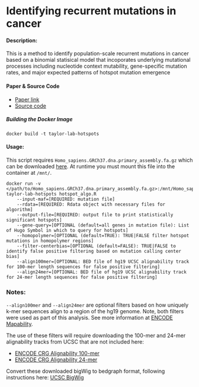 # Identifying recurrent mutations in cancer

#### Description: 
This is a method to identify population-scale recurrent mutations in cancer based on a binomial
statisical model that incoporates underlying mutational processes including nucleotide context
mutability, gene-specific mutation rates, and major expected patterns of hotspot mutation emergence

#### Paper & Source Code

* [Paper link](http://www.nature.com/nbt/journal/v34/n2/full/nbt.3391.html)
* [Source code](https://github.com/taylor-lab/hotspots)

##### Building the Docker Image

    docker build -t taylor-lab-hotspots

#### Usage:
This script requires `Homo_sapiens.GRCh37.dna.primary_assembly.fa.gz` which can be downloaded [here](http://ftp.ensembl.org/pub/grch37/release-84/fasta/homo_sapiens/dna/Homo_sapiens.GRCh37.dna.primary_assembly.fa.gz). 
At runtime you must mount this file into the container at `/mnt/`.

```
docker run -v </path/to/Homo_sapiens.GRCh37.dna.primary_assembly.fa.gz>:/mnt/Homo_sapiens.GRCh37.dna.primary_assembly.fa.gz taylor-lab-hotspots hotspot_algo.R
    --input-maf=[REQUIRED: mutation file]
    --rdata=[REQUIRED: Rdata object with necessary files for algorithm]
    --output-file=[REQUIRED: output file to print statistically significant hotspots]
    --gene-query=[OPTIONAL (default=all genes in mutation file): List of Hugo Symbol in which to query for hotspots]
    --homopolymer=[OPTIONAL (default=TRUE): TRUE|FALSE filter hotspot mutations in homopolymer regions]
    --filter-centerbias=[OPTIONAL (default=FALSE): TRUE|FALSE to identify false positive filtering based on mutation calling center bias]
    --align100mer=[OPTIONAL: BED file of hg19 UCSC alignability track for 100-mer length sequences for false positive filtering]
    --align24mer=[OPTIONAL: BED file of hg19 UCSC alignability track for 24-mer length sequences for false positive filtering]
```

### Notes:

`--align100mer` and `--align24mer` are optional filters based on how uniquely k-mer sequences align to a region of the hg19 genome. Note, both filters were used as part of this analysis. See more information at [ENCODE Mapability](http://genome.ucsc.edu/cgi-bin/hgFileUi?db=hg19&g=wgEncodeMapability).

The use of these filters will require downloading the 100-mer and 24-mer alignability tracks from UCSC that are not included here:

* [ENCODE CRG Alignability 100-mer](http://hgdownload.cse.ucsc.edu/goldenPath/hg19/encodeDCC/wgEncodeMapability/wgEncodeCrgMapabilityAlign100mer.bigWig)
* [ENCODE CRG Alignability 24-mer](http://hgdownload.cse.ucsc.edu/goldenPath/hg19/encodeDCC/wgEncodeMapability/wgEncodeCrgMapabilityAlign24mer.bigWig)
                                                        
Convert these downloaded bigWig to bedgraph format, following instructions here: [UCSC BigWig](http://genome.ucsc.edu/goldenpath/help/bigWig.html)
